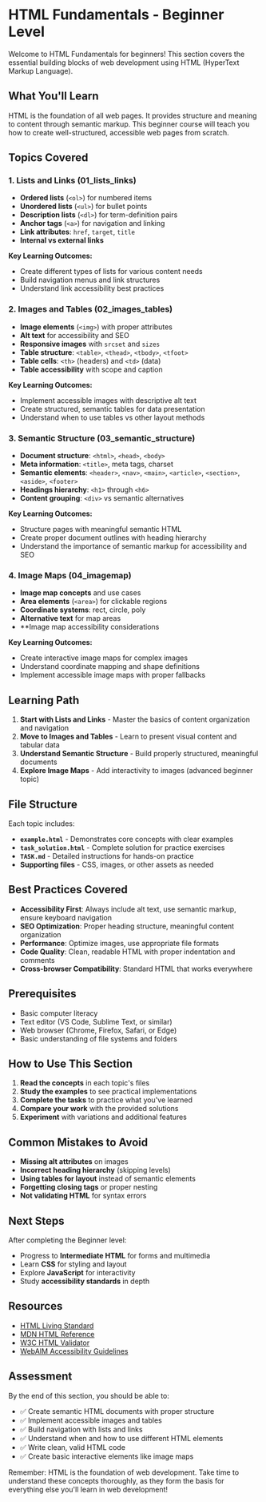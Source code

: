 # HTML Fundamentals - Beginner Level

Welcome to HTML Fundamentals for beginners! This section covers the essential building blocks of web development using HTML (HyperText Markup Language).

## What You'll Learn

HTML is the foundation of all web pages. It provides structure and meaning to content through semantic markup. This beginner course will teach you how to create well-structured, accessible web pages from scratch.

## Topics Covered

### 1. Lists and Links (01_lists_links)
- **Ordered lists** (`<ol>`) for numbered items
- **Unordered lists** (`<ul>`) for bullet points
- **Description lists** (`<dl>`) for term-definition pairs
- **Anchor tags** (`<a>`) for navigation and linking
- **Link attributes**: `href`, `target`, `title`
- **Internal vs external links**

**Key Learning Outcomes:**
- Create different types of lists for various content needs
- Build navigation menus and link structures
- Understand link accessibility best practices

### 2. Images and Tables (02_images_tables)
- **Image elements** (`<img>`) with proper attributes
- **Alt text** for accessibility and SEO
- **Responsive images** with `srcset` and `sizes`
- **Table structure**: `<table>`, `<thead>`, `<tbody>`, `<tfoot>`
- **Table cells**: `<th>` (headers) and `<td>` (data)
- **Table accessibility** with scope and caption

**Key Learning Outcomes:**
- Implement accessible images with descriptive alt text
- Create structured, semantic tables for data presentation
- Understand when to use tables vs other layout methods

### 3. Semantic Structure (03_semantic_structure)
- **Document structure**: `<html>`, `<head>`, `<body>`
- **Meta information**: `<title>`, meta tags, charset
- **Semantic elements**: `<header>`, `<nav>`, `<main>`, `<article>`, `<section>`, `<aside>`, `<footer>`
- **Headings hierarchy**: `<h1>` through `<h6>`
- **Content grouping**: `<div>` vs semantic alternatives

**Key Learning Outcomes:**
- Structure pages with meaningful semantic HTML
- Create proper document outlines with heading hierarchy
- Understand the importance of semantic markup for accessibility and SEO

### 4. Image Maps (04_imagemap)
- **Image map concepts** and use cases
- **Area elements** (`<area>`) for clickable regions
- **Coordinate systems**: rect, circle, poly
- **Alternative text** for map areas
- **Image map accessibility considerations

**Key Learning Outcomes:**
- Create interactive image maps for complex images
- Understand coordinate mapping and shape definitions
- Implement accessible image maps with proper fallbacks

## Learning Path

1. **Start with Lists and Links** - Master the basics of content organization and navigation
2. **Move to Images and Tables** - Learn to present visual content and tabular data
3. **Understand Semantic Structure** - Build properly structured, meaningful documents
4. **Explore Image Maps** - Add interactivity to images (advanced beginner topic)

## File Structure

Each topic includes:
- **`example.html`** - Demonstrates core concepts with clear examples
- **`task_solution.html`** - Complete solution for practice exercises
- **`TASK.md`** - Detailed instructions for hands-on practice
- **Supporting files** - CSS, images, or other assets as needed

## Best Practices Covered

- **Accessibility First**: Always include alt text, use semantic markup, ensure keyboard navigation
- **SEO Optimization**: Proper heading structure, meaningful content organization
- **Performance**: Optimize images, use appropriate file formats
- **Code Quality**: Clean, readable HTML with proper indentation and comments
- **Cross-browser Compatibility**: Standard HTML that works everywhere

## Prerequisites

- Basic computer literacy
- Text editor (VS Code, Sublime Text, or similar)
- Web browser (Chrome, Firefox, Safari, or Edge)
- Basic understanding of file systems and folders

## How to Use This Section

1. **Read the concepts** in each topic's files
2. **Study the examples** to see practical implementations
3. **Complete the tasks** to practice what you've learned
4. **Compare your work** with the provided solutions
5. **Experiment** with variations and additional features

## Common Mistakes to Avoid

- **Missing alt attributes** on images
- **Incorrect heading hierarchy** (skipping levels)
- **Using tables for layout** instead of semantic elements
- **Forgetting closing tags** or proper nesting
- **Not validating HTML** for syntax errors

## Next Steps

After completing the Beginner level:
- Progress to **Intermediate HTML** for forms and multimedia
- Learn **CSS** for styling and layout
- Explore **JavaScript** for interactivity
- Study **accessibility standards** in depth

## Resources

- [HTML Living Standard](https://html.spec.whatwg.org/)
- [MDN HTML Reference](https://developer.mozilla.org/en-US/docs/Web/HTML)
- [W3C HTML Validator](https://validator.w3.org/)
- [WebAIM Accessibility Guidelines](https://webaim.org/)

## Assessment

By the end of this section, you should be able to:
- ✅ Create semantic HTML documents with proper structure
- ✅ Implement accessible images and tables
- ✅ Build navigation with lists and links
- ✅ Understand when and how to use different HTML elements
- ✅ Write clean, valid HTML code
- ✅ Create basic interactive elements like image maps

Remember: HTML is the foundation of web development. Take time to understand these concepts thoroughly, as they form the basis for everything else you'll learn in web development!